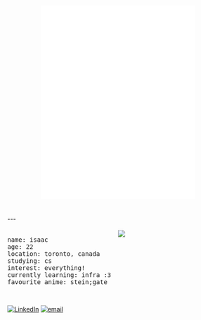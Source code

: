 <div align="center">
  <img src="assets/.inline_braille.svg" width="350" alt="braille art" />
</div>
<br></br>
---
<br></br>
<img align="right" width="50%" src="https://streak-stats.demolab.com?user=akuwuh&theme=transparent&hide_border=true&date_format=n%2Fj%5B%2FY%5D&currStreakLabel=FFFFFF&fire=FFFFFF&ring=FFFFFF&currStreakNum=FFFFFF&sideNums=FFFFFF&sideLabels=FFFFFF&dates=EBEBEB8F"/>
<pre align="left">
name: isaac
age: 22
location: toronto, canada
studying: cs
interest: everything!
currently learning: infra :3
favourite anime: stein;gate</pre>
<br clear="both"></>


[![LinkedIn](https://img.shields.io/badge/LinkedIn-%230077B5.svg?logo=linkedin&logoColor=white)](https://linkedin.com/in/isaacnng) 
[![email](https://img.shields.io/badge/Email-D14836?logo=gmail&logoColor=white)](mailto:isaacnguyen0201@gmail.com)
  
<!--
<details>
  <summary>📕 Blog Posts</summary>
  <br />
</details>
</div>
-->




